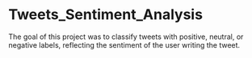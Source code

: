 # Tweets_Sentiment_Analysis

The goal of this project was to classify tweets with positive, neutral, or negative labels, reflecting the sentiment of the user writing the tweet.

